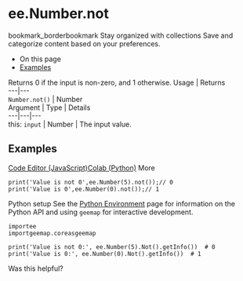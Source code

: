  
#  ee.Number.not
bookmark_borderbookmark Stay organized with collections  Save and categorize content based on your preferences.
  * On this page
  * [Examples](https://developers.google.com/earth-engine/apidocs/ee-number-not#examples)


Returns 0 if the input is non-zero, and 1 otherwise.
Usage | Returns  
---|---  
`Number.not()` | Number  
Argument | Type | Details  
---|---|---  
this: `input` | Number | The input value.  
## Examples
[Code Editor (JavaScript)](https://developers.google.com/earth-engine/apidocs/ee-number-not#code-editor-javascript-sample)[Colab (Python)](https://developers.google.com/earth-engine/apidocs/ee-number-not#colab-python-sample) More
```
print('Value is not 0',ee.Number(5).not());// 0
print('Value is 0',ee.Number(0).not());// 1
```
Python setup
See the [ Python Environment](https://developers.google.com/earth-engine/guides/python_install) page for information on the Python API and using `geemap` for interactive development.
```
importee
importgeemap.coreasgeemap
```
```
print('Value is not 0:', ee.Number(5).Not().getInfo())  # 0
print('Value is 0:', ee.Number(0).Not().getInfo())  # 1
```

Was this helpful?
